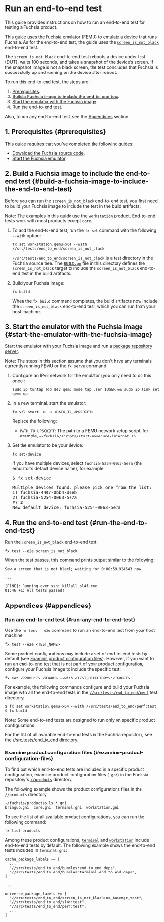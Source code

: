 # Run an end-to-end test

This guide provides instructions on how to run an end-to-end test for testing a
Fuchsia product.

This guide uses the Fuchsia emulator ([FEMU](/docs/get-started/set_up_femu.md)) to
emulate a device that runs Fuchsia. As for the end-to-end test, the guide uses
the
[`screen_is_not_black`](/src/tests/end_to_end/screen_is_not_black/)
end-to-end test.

The `screen_is_not_black` end-to-end test reboots a device under test
(DUT), waits 100 seconds, and takes a snapshot of the device’s screen. If the
snapshot image is not a black screen, the test concludes that Fuchsia is
successfully up and running on the device after reboot.

To run this end-to-end test, the steps are:

1.  [Prerequisites](#prerequisites).
1.  [Build a Fuchsia image to include the end-to-end test](#build-a-fuchsia-image-to-include-the-end-to-end-test).
1.  [Start the emulator with the Fuchsia image](#start-the-emulator-with-the-fuchsia-image).
1.   [Run the end-to-end test](#run-the-end-to-end-test).

Also, to run any end-to-end test, see the [Appendices](#appendices) section.

## 1. Prerequisites {#prerequisites}

This guide requires that you've completed the following guides:

*   [Download the Fuchsia source code](/docs/get-started/get_fuchsia_source.md).
*   [Start the Fuchsia emulator](/docs/get-started/set_up_femu.md).

## 2. Build a Fuchsia image to include the end-to-end test {#build-a-fuchsia-image-to-include-the-end-to-end-test}

Before you can run the `screen_is_not_black` end-to-end test, you first
need to build your Fuchsia image to include the test in the build artifacts:

Note: The examples in this guide use the `workstation` product. End-to-end tests work with most
products except `core`.

1.  To add the end-to-end test, run the `fx set` command with the following
    `--with` option:

    ```posix-terminal
    fx set workstation.qemu-x64 --with //src/tests/end_to_end/screen_is_not_black
    ```

    `//src/tests/end_to_end/screen_is_not_black` is a test directory in the
    Fuchsia source tree. The
    <code>[BUILD.gn](/src/tests/end_to_end/screen_is_not_black/BUILD.gn)</code>
    file in this directory defines the <code>screen_is_not_black</code> target
    to include the <code>screen_is_not_black</code> end-to-end test in the build
    artifacts.

1.  Build your Fuchsia image:

    ```posix-terminal
    fx build
    ```

    When the `fx build` command completes, the build artifacts now include the
    `screen_is_not_black` end-to-end test, which you can run from your host
    machine.

## 3. Start the emulator with the Fuchsia image {#start-the-emulator-with-the-fuchsia-image}

Start the emulator with your Fuchsia image and run a
[package repository server](/docs/development/build/fx.md#serve-a-build):

Note: The steps in this section assume that you don't have any terminals
currently running FEMU or the `fx serve` command.

1.  Configure an IPv6 network for the emulator (you only need to do this once):

    ```posix-terminal
    sudo ip tuntap add dev qemu mode tap user $USER && sudo ip link set qemu up
    ```

1.  In a new terminal, start the emulator:

    ```posix-terminal
    fx vdl start -N -u <PATH_TO_UPSCRIPT>
    ```

    Replace the following:

    * `PATH_TO_UPSCRIPT`: The path to a FEMU network setup script; for example,
    `~/fuchsia/scripts/start-unsecure-internet.sh`.

1.  Set the emulator to be your device:

    ```posix-terminal
    fx set-device
    ```

    If you have multiple devices, select `fuchsia-5254-0063-5e7a` (the emulator’s
    default device name), for example:

    <pre>
    $ fx set-device

    Multiple devices found, please pick one from the list:
    1) fuchsia-4407-0bb4-d0eb
    2) fuchsia-5254-0063-5e7a
    #? <b>2</b>
    New default device: fuchsia-5254-0063-5e7a
    </pre>

## 4. Run the end-to-end test {#run-the-end-to-end-test}

Run the `screen_is_not_black` end-to-end test:

```posix-terminal
fx test --e2e screen_is_not_black
```

When the test passes, this command prints output similar to the
following:

```none {:.devsite-disable-click-to-copy}
Saw a screen that is not black; waiting for 0:00:59.924543 now.

...

[FINE]: Running over ssh: killall sl4f.cmx
01:46 +1: All tests passed!
```

## Appendices {#appendices}

### Run any end-to-end test {#run-any-end-to-end-test}

Use the `fx test --e2e` command to run an end-to-end test from your host
machine:

```posix-terminal
fx test --e2e <TEST_NAME>
```

Some product configurations may include a set of end-to-end tests by default
(see [Examine product configuration files](#examine-product-configuration-files)).
However, if you want to run an end-to-end test that is not part of your
product configuration, configure your Fuchsia image to include the specific
test:

```posix-terminal
fx set <PRODUCT>.<BOARD> --with <TEST_DIRECTORY>:<TARGET>
```

For example, the following commands configure and build your Fuchsia image
with all the end-to-end tests in the
<code>[//src/tests/end_to_end/perf](/src/tests/end_to_end/perf/)</code> test
directory:

```none {:.devsite-disable-click-to-copy}
$ fx set workstation.qemu-x64 --with //src/tests/end_to_end/perf:test
$ fx build
```

Note: Some end-to-end tests are designed to run only on specific product
configurations.

For the list of all available end-to-end tests in the Fuchsia repository, see
the [//src/tests/end\_to\_end](/src/tests/end_to_end/) directory.

### Examine product configuration files {#examine-product-configuration-files}

To find out which end-to-end tests are included in a
specific product configuration, examine product configuration files (`.gni`) in
the Fuchsia repository's <code>[//products][products-dir]</code> directory.

The following example shows the product configurations files in the
`//products` directory:

```none {:.devsite-disable-click-to-copy}
~/fuchsia/products$ ls *.gni
bringup.gni  core.gni  terminal.gni  workstation.gni
```
To see the list of all available product configurations, you can run the
following command:

```posix-terminal
fx list-products
```

Among these product configurations, <code>[terminal][terminal-gni]</code> and
<code>[workstation][workstation-gni]</code> include end-to-end tests by
default. The following example shows the end-to-end tests included
in `terminal.gni`:

```none {:.devsite-disable-click-to-copy}
cache_package_labels += [
  ...
  "//src/tests/end_to_end/bundles:end_to_end_deps",
  "//src/tests/end_to_end/bundles:terminal_end_to_end_deps",
]

...

universe_package_labels += [
  "//src/tests/end_to_end/screen_is_not_black:no_basemgr_test",
  "//src/tests/end_to_end/sl4f:test",
  "//src/tests/end_to_end/perf:test",
  ...
]
```

<!-- Reference links -->

[products-dir]: /products/
[terminal-gni]: /products/terminal.gni
[workstation-gni]: /products/workstation.gni
